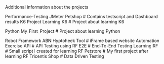 Additional information about the projects

Performance-Testing
    JMeter
        Petshop
            # Contains testscript and Dashboard results
    K6
        Project Learning K6
            # Project about learning K6

Python
    My_First_Project
    # Project about learning Python

Robot Framework
    ABN Hyptoheek Tool
        # iFrame based website 
    Automation Exercise
        API
            # API Testing using RF
        E2E
            # End-To-End Testing
    Learning RF
        # Small script I created for learning RF
    Petstore
        # My first project after learning RF
    Tricentis Shop
        # Data Driven Testing 